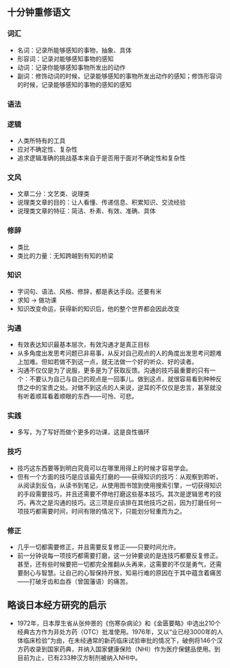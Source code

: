 

十分钟重修语文
---

### 词汇
* 名词：记录所能够感知的事物，抽象、具体
* 形容词：记录对能够感知事物的感知
* 动词：记录你能够感知事物所发出的动作
* 副词：修饰动词的时候，记录能够感知的事物所发出动作的感知；修饰形容词的时候，记录能够感知的事物的感知的感知

### 语法
### 逻辑
* 人类所特有的工具
* 应对不确定性、复杂性
* 追求逻辑准确的挑战基本来自于是否用于面对不确定性和复杂性

### 文风
* 文章二分：文艺类、说理类
* 说理类文章的目的：让人看懂、传递信息、积累知识、交流经验
* 说理类文章的特征：简洁、朴素、有效、准确、具体

### 修辞
* 类比
* 类比的力量：无知跨越到有知的桥梁

### 知识
* 字词句、语法、风格、修辞，都是表达手段。还要有米
* 求知 → 做功课
* 知识改变命运，获得新的知识后，他的整个世界都会因此改变

### 沟通
* 有效表达知识最基本层次，有效沟通才是真正目标
* 从多角度出发思考问题已非易事，从反对自己观点的人的角度出发思考问题难上加难。但如若做不到这一点，就无法做一个好的听众、好的读者。
* 沟通不仅仅是为了说服，更多是为了获取反馈。沟通的技巧最重要的只有一个：不要认为自己与自己的观点是一回事儿。做到这点，就很容易看到种种反馈之中的宝贵之处。对做不到这点的人来说，逆耳的不仅仅是忠言，甚至就没有听着顺耳看着顺眼的东西——可怜、可悲。

### 实践
* 多写，为了写好而做个更多的功课，这是良性循环

### 技巧
* 技巧这东西要等到明白究竟可以在哪里用得上的时候才容易学会。
* 但有一个方面的技巧是应该最先打磨的——获得知识的技巧：从观察到聆听，从阅读到反刍，从读书到笔记，从使用图书馆到使用搜索引擎，一切获得知识的手段需要技巧，并且还需要不停地打磨这些基本技巧。其次是逻辑思考的技巧，再次之是沟通的技巧。这三项是应该排在其他技巧之前，因为打磨任何一项技巧都需要时间，时间有限的情况下，只能划分轻重而为之。

### 修正
* 几乎一切都需要修正，并且需要反复修正——只要时间允许。
* 前一分钟说每一项技巧都需要打磨，这一分钟要说的是连技巧都要反复修正。甚至，还有些时候要把一切都完全推翻从头再来，这需要的不仅是勇气，还需要耐心与智慧。让自己的心智保持开放，知易行难的原因在于其中蕴含着痛苦——打破牙齿和血吞（曾国藩语）的痛苦。


略谈日本经方研究的启示
---
* 1972年，日本厚生省从张仲景的《伤寒杂病论》和《金匮要略》中选出210个经典古方作为非处方药（OTC）批准使用。1976年，又以“业已经3000年的人体临床检验”为由，在未经通常的新药临床试验审批的情况下，破例将146个汉方药收录到国家药典，并纳入国家健康保险（NHI）作为医疗保健品使用。到目前为止，已有233种汉方制剂被纳入NHI中。



